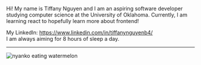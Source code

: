 Hi! My name is Tiffany Nguyen and I am an aspiring software developer studying computer science at the University of Oklahoma. Currently, I am learning react to hopefully learn more about frontend! 

My LinkedIn: https://www.linkedin.com/in/tiffanynguyenb4/ \
I am always aiming for 8 hours of sleep a day.
***
  
![nyanko eating watermelon](https://github.com/tiffanybnguyen/tiffanybnguyen/assets/143210641/375f353a-88fe-4c50-9cfe-4ba03a7e7e83)
